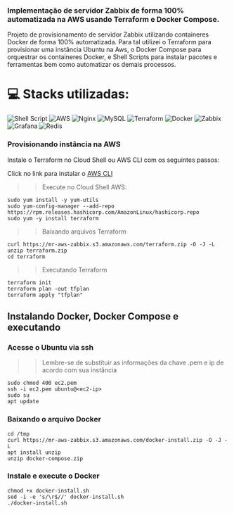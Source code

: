 ### Implementação de servidor Zabbix de forma 100% automatizada na AWS usando Terraform e Docker Compose.

Projeto de provisionamento de servidor Zabbix utilizando containeres Docker de forma 100% automatizada. Para tal utilizei o Terraform para provisionar uma instância Ubuntu na Aws, o Docker Compose para orquestrar os containeres Docker, e Shell Scripts para instalar pacotes e ferramentas bem como automatizar os demais processos.

# 💻 Stacks utilizadas:
![Shell Script](https://img.shields.io/badge/shell_script-%23121011.svg?style=for-the-badge&logo=gnu-bash&logoColor=white)  ![AWS](https://img.shields.io/badge/AWS-%23FF9900.svg?style=for-the-badge&logo=amazon-aws&logoColor=white) ![Nginx](https://img.shields.io/badge/nginx-%23009639.svg?style=for-the-badge&logo=nginx&logoColor=white)  ![MySQL](https://img.shields.io/badge/mysql-%2300f.svg?style=for-the-badge&logo=mysql&logoColor=white) ![Terraform](https://img.shields.io/badge/terraform-%235835CC.svg?style=for-the-badge&logo=terraform&logoColor=white) ![Docker](https://img.shields.io/badge/docker-%230db7ed.svg?style=for-the-badge&logo=docker&logoColor=white) ![Zabbix](https://img.shields.io/badge/zabbix-d0021b?style=for-the-badge&logo=zabbix&logoColor=white) ![Grafana](https://img.shields.io/badge/grafana-%23F46800.svg?style=for-the-badge&logo=grafana&logoColor=white) ![Redis](https://img.shields.io/badge/redis-%23DD0031.svg?style=for-the-badge&logo=redis&logoColor=white)

### Provisionando instância na AWS

Instale o Terraform no Cloud Shell ou AWS CLI com os seguintes passos:

Click no link para instalar o [AWS CLI](https://docs.aws.amazon.com/pt_br/cli/latest/userguide/getting-started-install.html)

>>Execute no Cloud Shell AWS:
    
    sudo yum install -y yum-utils
    sudo yum-config-manager --add-repo https://rpm.releases.hashicorp.com/AmazonLinux/hashicorp.repo
    sudo yum -y install terraform

>>Baixando arquivos Terraform

    curl https://mr-aws-zabbix.s3.amazonaws.com/terraform.zip -O -J -L
    unzip terraform.zip
    cd terraform


>>Executando Terraform
    
    terraform init
    terraform plan -out tfplan 
    terraform apply "tfplan"

## Instalando Docker, Docker Compose e executando
### Acesse o Ubuntu via ssh
>> Lembre-se de substituir as informações da chave .pem e ip de acordo com sua instância

    sudo chmod 400 ec2.pem
    ssh -i ec2.pem ubuntu@<ec2-ip>
    sudo su
    apt update

### Baixando o arquivo Docker

    cd /tmp
    curl https://mr-aws-zabbix.s3.amazonaws.com/docker-install.zip -O -J -L
    apt install unzip
    unzip docker-compose.zip

### Instale e execute o Docker

    chmod +x docker-install.sh
    sed -i -e 's/\r$//' docker-install.sh
    ./docker-install.sh
